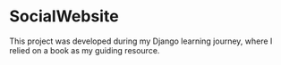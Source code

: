 # SocialWebsite
This project was developed during my Django learning journey, where I relied on a book as my guiding resource.
